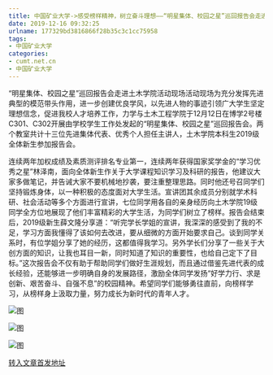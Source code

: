 ```yaml
---
title: 中国矿业大学->感受榜样精神，树立奋斗理想——“明星集体、校园之星”巡回报告会走进土木学院 | cumt.net.cn
date: 2019-12-16 09:32:25
urlname: 177329bd3816866f28b35c3c1cc75958
tags: 
- 中国矿业大学
categories:
- cumt.net.cn
- 中国矿业大学
---
```

“明星集体、校园之星”巡回报告会走进土木学院活动现场活动现场为充分发挥先进典型的模范带头作用，进一步创建优良学风，以先进人物的事迹引领广大学生坚定理想信念，促进我校人才培养工作，力学与土木工程学院于12月12日在博学2号楼C301、C302开展由学校学生工作处发起的“明星集体、校园之星”巡回报告会。两个教室共计十三位先进集体代表、优秀个人担任主讲人，土木学院本科生2019级全体新生参加报告会。

连续两年加权成绩及素质测评排名专业第一，连续两年获得国家奖学金的“学习优秀之星”林泽南，面向全体新生作关于大学课程知识学习及科研的报告，他建议大家多做笔记，并告诫大家不要机械地抄袭，要注重整理思路。同时他还号召同学们坚持锻炼身体，以一种积极的态度面对大学生活。宣讲团其余成员分别就学术科研、社会活动等多个方面进行宣讲，七位同学用各自的亲身经历向土木学院19级同学全方位地展现了他们丰富精彩的大学生活，为同学们树立了榜样。报告会结束后，2019级新生薛文隆分享道：“听完学长学姐的宣讲，我深深的感受到了我的不足，学习方面我懂得了该如何去改进，要从细微的方面开始要求自己。谈到同学关系时，有位学姐分享了她的经历，这都值得我学习。另外学长们分享了一些关于大创方面的知识，让我也耳目一新，同时知道了知识的重要性，也给自己定下了目标。”这次报告会不仅有助于帮助同学们做好生涯规划，而且通过借鉴先进代表的成长经验，还能够进一步明确自身的发展路径，激励全体同学发扬“好学力行、求是创新、艰苦奋斗、自强不息”的校园精神。希望同学们能够勇往直前，向榜样学习，从榜样身上汲取力量，努力成长为新时代的青年人才。

![图](http://xwzx.cumt.edu.cn/_upload/article/images/2e/b1/c2d316a940bf9cca52595c208118/248937bd-17e0-4bc9-a4ba-c7f920d60091.jpg)

![图](http://xwzx.cumt.edu.cn/_upload/article/images/2e/b1/c2d316a940bf9cca52595c208118/2a5f7fdc-0c77-4614-8ca1-ed6ed46e3f34.jpg)

![图](http://xwzx.cumt.edu.cn/_upload/article/images/2e/b1/c2d316a940bf9cca52595c208118/cac9b39b-6658-4afa-a657-759fcdaedfda.jpg)

[转入文章首发地址](http://xwzx.cumt.edu.cn/75/b8/c523a554424/page.htm)